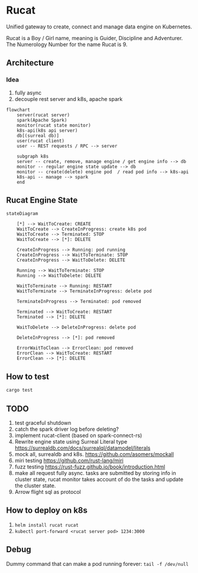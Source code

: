 # Rucat

Unified gateway to create, connect and manage data engine on Kubernetes.

Rucat is a Boy / Girl name, meaning is Guider, Discipline and Adventurer. The Numerology Number for the name Rucat is 9.

## Architecture

### Idea

1. fully async
2. decouple rest server and k8s, apache spark

```mermaid
flowchart
    server(rucat server)
    spark(Apache Spark)
    monitor(rucat state monitor)
    k8s-api(k8s api server)
    db[(surreal db)]
    user(rucat client)
    user -- REST requests / RPC --> server

    subgraph k8s
    server -- create, remove, manage engine / get engine info --> db
    monitor -- regular engine state update --> db
    monitor -- create(delete) engine pod  / read pod info --> k8s-api
    k8s-api -- manage --> spark
    end
```

## Rucat Engine State

```mermaid
stateDiagram

    [*] --> WaitToCreate: CREATE
    WaitToCreate --> CreateInProgress: create k8s pod
    WaitToCreate --> Terminated: STOP
    WaitToCreate --> [*]: DELETE

    CreateInProgress --> Running: pod running
    CreateInProgress --> WaitToTerminate: STOP
    CreateInProgress --> WaitToDelete: DELETE

    Running --> WaitToTerminate: STOP
    Running --> WaitToDelete: DELETE

    WaitToTerminate --> Running: RESTART
    WaitToTerminate --> TerminateInProgress: delete pod

    TerminateInProgress --> Terminated: pod removed

    Terminated --> WaitToCreate: RESTART
    Terminated --> [*]: DELETE

    WaitToDelete --> DeleteInProgress: delete pod

    DeleteInProgress --> [*]: pod removed

    ErrorWaitToClean --> ErrorClean: pod removed
    ErrorClean --> WaitToCreate: RESTART
    ErrorClean --> [*]: DELETE

```

## How to test

```bash
cargo test
```

## TODO

1. test graceful shutdown
2. catch the spark driver log before deleting?
3. implement rucat-client (based on spark-connect-rs)
4. Rewrite engine state using Surreal Literal type <https://surrealdb.com/docs/surrealql/datamodel/literals>
5. mock all, surrealdb and k8s. <https://github.com/asomers/mockall>
6. miri testing <https://github.com/rust-lang/miri>
7. fuzz testing <https://rust-fuzz.github.io/book/introduction.html>
8. make all request fully async. tasks are submitted by storing info in cluster state, rucat monitor takes account of do the tasks and update the cluster state.
9. Arrow flight sql as protocol

## How to deploy on k8s

1. `helm install rucat rucat`
2. `kubectl port-forward <rucat server pod> 1234:3000`

## Debug

Dummy command that can make a pod running forever: `tail -f /dev/null`
